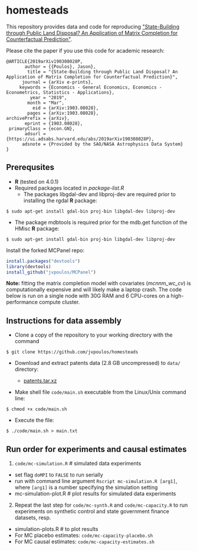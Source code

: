 # homesteads

This repository provides data and code for reproducing ["State-Building through Public Land Disposal? An Application of Matrix Completion for Counterfactual Prediction"](https://arxiv.org/abs/1903.08028).

Please cite the paper if you use this code for academic research:

```
@ARTICLE{2019arXiv190308028P,
       author = {{Poulos}, Jason},
        title = "{State-Building through Public Land Disposal? An Application of Matrix Completion for Counterfactual Prediction}",
      journal = {arXiv e-prints},
     keywords = {Economics - General Economics, Economics - Econometrics, Statistics - Applications},
         year = "2019",
        month = "Mar",
          eid = {arXiv:1903.08028},
        pages = {arXiv:1903.08028},
archivePrefix = {arXiv},
       eprint = {1903.08028},
 primaryClass = {econ.GN},
       adsurl = {https://ui.adsabs.harvard.edu/abs/2019arXiv190308028P},
      adsnote = {Provided by the SAO/NASA Astrophysics Data System}
}
```

Prerequsites
------

* **R** (tested on 4.0.1)
* Required packages located in *package-list.R*
  * The packages libgdal-dev and libproj-dev are required prior to installing the rgdal **R** package:
```
$ sudo apt-get install gdal-bin proj-bin libgdal-dev libproj-dev
```
  * The package mdbtools is required prior for the mdb.get function of the HMisc **R** package:
```
$ sudo apt-get install gdal-bin proj-bin libgdal-dev libproj-dev
```

Install the forked MCPanel repo:
```R
install.packages("devtools")
library(devtools) 
install_github("jvpoulos/MCPanel")
```
**Note:** fitting the matrix completion model with covariates (*mcnnm_wc_cv*) is computationally expensive and will likely make a laptop crash. The code below is run on a single node with 30G RAM and 6 CPU-cores on a high-performance compute cluster.  

Instructions for data assembly
------
* Clone a copy of the repository to your working directory with the command
```
$ git clone https://github.com/jvpoulos/homesteads
```

* Download and extract patents data (2.8 GB uncompressed) to `data/` directory:
  * [patents.tar.xz](https://www.dropbox.com/s/3g5jlqpp6kvreur/patents.tar.xz?dl=1)

* Make shell file `code/main.sh` executable from the Linux/Unix command line:
```
$ chmod +x code/main.sh
```
* Execute the file:
```
$ ./code/main.sh > main.txt
```

Run order for experiments and causal estimates
------

1. `code/mc-simulation.R` # simulated data experiments
  * set flag `doMPI` to `FALSE` to run serially
  * run with command line argument  `Rscript mc-simulation.R [arg1]`, where `[arg1]` is a number specifying the simulation setting
  * mc-simulation-plot.R # plot results for simulated data experiments
2. Repeat the last step for `code/mc-synth.R` and `code/mc-capacity.R` to run experiments on synthetic control and state government finance datasets, resp.
  * simulation-plots.R # to plot results
* For MC placebo estimates: `code/mc-capacity-placebo.sh`
* For MC causal estimates: `code/mc-capacity-estimates.sh`
